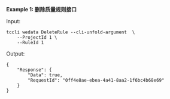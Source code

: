 **Example 1: 删除质量规则接口**



Input: 

```
tccli wedata DeleteRule --cli-unfold-argument  \
    --ProjectId 1 \
    --RuleId 1
```

Output: 
```
{
    "Response": {
        "Data": true,
        "RequestId": "0ff4e8ae-ebea-4a41-8aa2-1f6bc4b68e69"
    }
}
```

